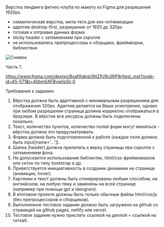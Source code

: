 Верстка лендинга фитнес-клуба по макету из Figma для разрешения 1920рх.  

- семантическая верстка, мета-теги для seo-оптимизации
- адаптив desktop-first, разрешение от 1920 до 320рх
- готовая к отправке данных форма
- sticky header с затемнением при скролле
- не использовались препроцессоры и сборщики, фреймворки, библиотеки

![Снимок](https://github.com/user-attachments/assets/25d29ff9-d772-4ce2-a66b-1f09cb7994a1)


Часть 1.

https://www.figma.com/design/Bxaf0gbgU9jlZPJ9IJWP9r/test_mst?node-id=65-571&t=40bm5AFBvwiIsSli-0

Требования к заданию:

1. Вёрстка должна быть адаптивной с минимальным разрешением для отображения 320px. 
Адаптив делается на Ваше усмотрение, однако при любом разрешении страница должна корректно отображаться в браузере.
В вёрстке все ресурсы должны быть подключены локально.
4. Текст, количество пунктов, количество полей форм могут меняться - вёрстка должна это предусматривать.
5. Форма должна быть подготовленной к работе (каждое поле должно быть input[name='...']).
6. Шапка (header) должна прилипать к верху страницы при скролле c затемнением фона.
7. Не допускается использование библиотек, html/css-фреймоворков или сеток по типу bootstrap и др.
8. Приветствуется инициативность в создании динамики на странице (анимации, hover).
9. Картинки и текст должны быть сгенерированы любым способом, на английском, на любую тему и заменены на всей странице (например при помощи gpt и ideogram).
10. В итоговом проекте должны быть только обычные файлы html/css/js (без препроцессоров и сборщиков).
11. Выполненное тестовое задание должно быть загружено на github со страницей на github pages, netlify или vercel.
12. Тестовое задание нужно прислать ссылкой на деплой + ссылкой на гитхаб.
